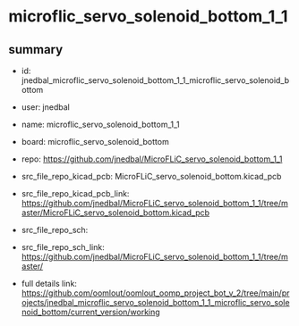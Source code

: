 # microflic_servo_solenoid_bottom_1_1
 
## summary 
* id: jnedbal_microflic_servo_solenoid_bottom_1_1_microflic_servo_solenoid_bottom
* user: jnedbal
* name: microflic_servo_solenoid_bottom_1_1
* board: microflic_servo_solenoid_bottom
* repo: https://github.com/jnedbal/MicroFLiC_servo_solenoid_bottom_1_1
* src_file_repo_kicad_pcb: MicroFLiC_servo_solenoid_bottom.kicad_pcb
* src_file_repo_kicad_pcb_link: https://github.com/jnedbal/MicroFLiC_servo_solenoid_bottom_1_1/tree/master/MicroFLiC_servo_solenoid_bottom.kicad_pcb


* src_file_repo_sch: 
* src_file_repo_sch_link: https://github.com/jnedbal/MicroFLiC_servo_solenoid_bottom_1_1/tree/master/
* full details link: https://github.com/oomlout/oomlout_oomp_project_bot_v_2/tree/main/projects/jnedbal_microflic_servo_solenoid_bottom_1_1_microflic_servo_solenoid_bottom/current_version/working  







